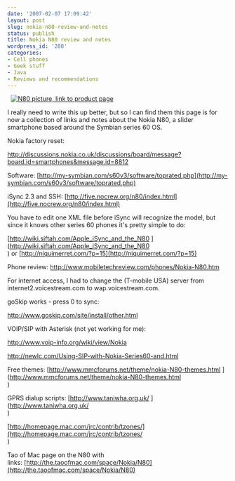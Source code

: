 ```yaml
---
date: '2007-02-07 17:09:42'
layout: post
slug: nokia-n80-review-and-notes
status: publish
title: Nokia N80 review and notes
wordpress_id: '288'
categories:
- Cell phones
- Geek stuff
- Java
- Reviews and recommendations
---
```


 
[
![N80 picture, link to product page](http://www.phfactor.net/wp-pics/n80_04_website_low.jpg)](http://www.nokia.com/nseries/index.html?loc=inside,main_n80) 

I really need to write this up better, but so I can find them this page is for now a collection of links and notes about the Nokia N80, a slider smartphone based around the Symbian series 60 OS.

Nokia factory reset:

[http://discussions.nokia.co.uk/discussions/board/message?board.id=smartphones&message.id=8812
](http://discussions.nokia.co.uk/discussions/board/message?board.id=smartphones&message.id=8812)

Software: [http://my-symbian.com/s60v3/software/toprated.php](http://my-symbian.com/s60v3/software/toprated.php)

iSync 2.3 and SSH: [http://five.nocrew.org/n80/index.html](http://five.nocrew.org/n80/index.html)

You have to edit one XML file before iSync will recognize the model, but since it knows other series 60 phones it's pretty simple to do:

[http://wiki.siftah.com/Apple_iSync_and_the_N80
](http://wiki.siftah.com/Apple_iSync_and_the_N80<br ></a>)
or
[http://niquimerret.com/?p=15](http://niquimerret.com/?p=15)

Phone review:
[http://www.mobiletechreview.com/phones/Nokia-N80.htm
](http://www.mobiletechreview.com/phones/Nokia-N80.htm)

For internet access, I had to change the (T-mobile USA) server from internet2.voicestream.com to wap.voicestream.com.

goSkip works - press 0 to sync:

[http://www.goskip.com/site/install/other.html
](http://www.goskip.com/site/install/other.html)

VOIP/SIP with Asterisk (not yet working for me):

[http://www.voip-info.org/wiki/view/Nokia
](http://www.voip-info.org/wiki/view/Nokia)

[http://newlc.com/Using-SIP-with-Nokia-Series60-and.html
](http://newlc.com/Using-SIP-with-Nokia-Series60-and.html)

Free themes:
[http://www.mmcforums.net/theme/nokia-N80-themes.html
](http://www.mmcforums.net/theme/nokia-N80-themes.html<br ></a>)

GPRS dialup scripts:
[http://www.taniwha.org.uk/
](http://www.taniwha.org.uk/<br ></a>)

[http://homepage.mac.com/jrc/contrib/tzones/](http://homepage.mac.com/jrc/contrib/tzones/<br ></a>)

Tao of Mac page on the N80 with links: [http://the.taoofmac.com/space/Nokia/N80](http://the.taoofmac.com/space/Nokia/N80)
